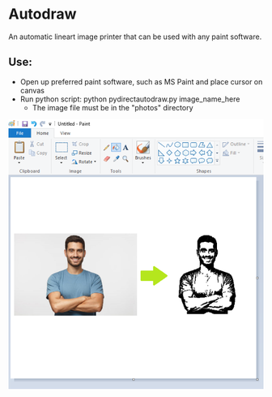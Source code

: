 # Autodraw
An automatic lineart image printer that can be used with any paint software.

## Use:
- Open up preferred paint software, such as MS Paint and place cursor on canvas
- Run python script: python pydirectautodraw.py image_name_here
  - The image file must be in the "photos" directory

![alt text](demo.PNG)
